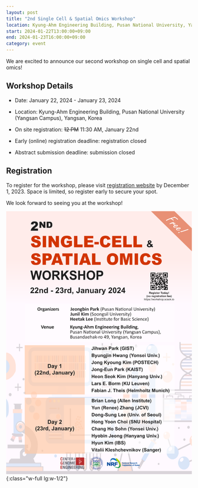 ```yaml
---
layout: post
title: "2nd Single Cell & Spatial Omics Workshop"
location: Kyung-Ahm Engineering Building, Pusan National University, Yangsan
start: 2024-01-22T13:00:00+09:00
end: 2024-01-23T16:00:00+09:00
category: event
---
```


We are excited to announce our second workshop on single cell and spatial omics!

## Workshop Details

- Date: January 22, 2024 - January 23, 2024
- Location: Kyung-Ahm Engineering Building, Pusan National University (Yangsan Campus), Yangsan, Korea
- On site registration: ~~12 PM~~ 11:30 AM, January 22nd


- Early (online) registration deadline: registration closed
- Abstract submission deadline: submission closed


## Registration

To register for the workshop, please visit [registration website](https://workshop.scsok.io) by December 1, 2023. Space is limited, so register early to secure your spot.

We look forward to seeing you at the workshop!

![Poster of 2024 Single Cell & Spatial Omics Workshop](/assets/images/poster-2nd-workshop.png){:class="w-full lg:w-1/2"}

